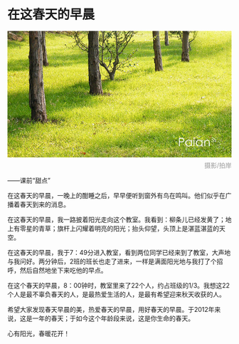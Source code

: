 # 在这春天的早晨

![绿地](images/lvdi.jpg)
<div style="margin-top:-10px;color:#999;text-align:right;">摄影/拍岸</div>

——课前“甜点”
 
在这春天的早晨，一晚上的酣睡之后，早早便听到窗外有鸟在鸣叫。他们似乎在广播着春天到来的消息。
 
在这春天的早晨，我一路披着阳光走向这个教室。我看到：柳条儿已经发黄了；地上有零星的青草；旗杆上闪耀着明亮的阳光；抬头仰望，头顶上是湛蓝湛蓝的天空。
 
在这春天的早晨，我于7：49分进入教室，看到两位同学已经来到了教室，大声地与我问好。两分钟后，2班的班长也走了进来，一样是满面阳光地与我打了个招呼，然后自然地坐下来吃他的早点。
 
在这个春天的早晨，8：00钟时，教室里来了22个人，约占班级的1/3。我想这22个人是最不辜负春天的人，是最热爱生活的人，是最有希望迎来秋天收获的人。
 
希望大家发现春天早晨的美，热爱春天的早晨，用好春天的早晨。于2012年来说，这是一年的春天；于如今这个年龄段来说，这是你生命的春天。
 
心有阳光，春暖花开！